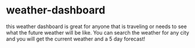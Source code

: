 # weather-dashboard

this weather dashboard is great for anyone that is traveling or needs to see what the future weather will be like. You can search the weather for any city and you will get the current weather and a 5 day forecast!
